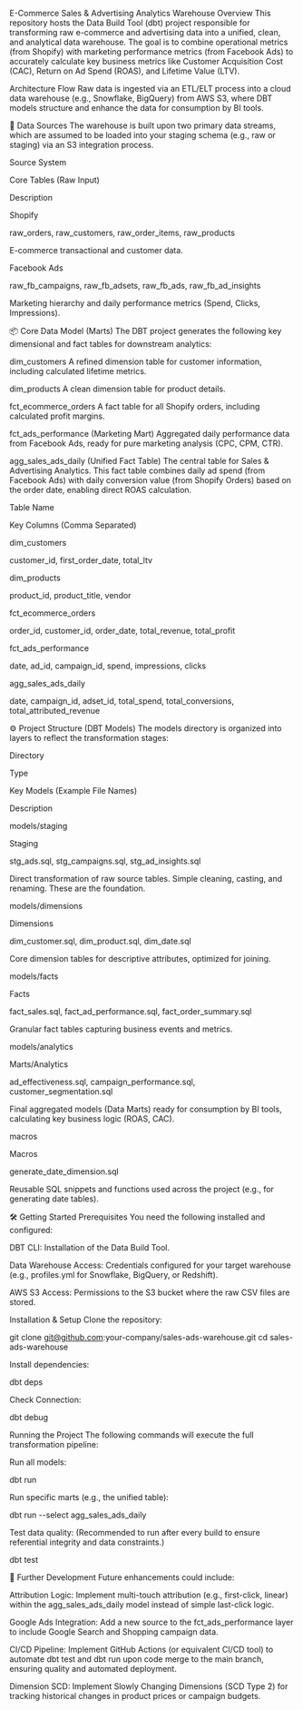  E-Commerce Sales & Advertising Analytics Warehouse
Overview
This repository hosts the Data Build Tool (dbt) project responsible for transforming raw e-commerce and advertising data into a unified, clean, and analytical data warehouse. The goal is to combine operational metrics (from Shopify) with marketing performance metrics (from Facebook Ads) to accurately calculate key business metrics like Customer Acquisition Cost (CAC), Return on Ad Spend (ROAS), and Lifetime Value (LTV).

Architecture Flow
Raw data is ingested via an ETL/ELT process into a cloud data warehouse (e.g., Snowflake, BigQuery) from AWS S3, where DBT models structure and enhance the data for consumption by BI tools.


📁 Data Sources
The warehouse is built upon two primary data streams, which are assumed to be loaded into your staging schema (e.g., raw or staging) via an S3 integration process.

Source System

Core Tables (Raw Input)

Description

Shopify

raw_orders, raw_customers, raw_order_items, raw_products

E-commerce transactional and customer data.

Facebook Ads

raw_fb_campaigns, raw_fb_adsets, raw_fb_ads, raw_fb_ad_insights

Marketing hierarchy and daily performance metrics (Spend, Clicks, Impressions).

📦 Core Data Model (Marts)
The DBT project generates the following key dimensional and fact tables for downstream analytics:

dim_customers
A refined dimension table for customer information, including calculated lifetime metrics.

dim_products
A clean dimension table for product details.

fct_ecommerce_orders
A fact table for all Shopify orders, including calculated profit margins.

fct_ads_performance (Marketing Mart)
Aggregated daily performance data from Facebook Ads, ready for pure marketing analysis (CPC, CPM, CTR).

agg_sales_ads_daily (Unified Fact Table)
The central table for Sales & Advertising Analytics. This fact table combines daily ad spend (from Facebook Ads) with daily conversion value (from Shopify Orders) based on the order date, enabling direct ROAS calculation.

Table Name

Key Columns (Comma Separated)

dim_customers

customer_id, first_order_date, total_ltv

dim_products

product_id, product_title, vendor

fct_ecommerce_orders

order_id, customer_id, order_date, total_revenue, total_profit

fct_ads_performance

date, ad_id, campaign_id, spend, impressions, clicks

agg_sales_ads_daily

date, campaign_id, adset_id, total_spend, total_conversions, total_attributed_revenue

⚙️ Project Structure (DBT Models)
The models directory is organized into layers to reflect the transformation stages:

Directory

Type

Key Models (Example File Names)

Description

models/staging

Staging

stg_ads.sql, stg_campaigns.sql, stg_ad_insights.sql

Direct transformation of raw source tables. Simple cleaning, casting, and renaming. These are the foundation.

models/dimensions

Dimensions

dim_customer.sql, dim_product.sql, dim_date.sql

Core dimension tables for descriptive attributes, optimized for joining.

models/facts

Facts

fact_sales.sql, fact_ad_performance.sql, fact_order_summary.sql

Granular fact tables capturing business events and metrics.

models/analytics

Marts/Analytics

ad_effectiveness.sql, campaign_performance.sql, customer_segmentation.sql

Final aggregated models (Data Marts) ready for consumption by BI tools, calculating key business logic (ROAS, CAC).

macros

Macros

generate_date_dimension.sql

Reusable SQL snippets and functions used across the project (e.g., for generating date tables).

🛠️ Getting Started
Prerequisites
You need the following installed and configured:

DBT CLI: Installation of the Data Build Tool.

Data Warehouse Access: Credentials configured for your target warehouse (e.g., profiles.yml for Snowflake, BigQuery, or Redshift).

AWS S3 Access: Permissions to the S3 bucket where the raw CSV files are stored.

Installation & Setup
Clone the repository:

git clone git@github.com:your-company/sales-ads-warehouse.git
cd sales-ads-warehouse



Install dependencies:

dbt deps



Check Connection:

dbt debug



Running the Project
The following commands will execute the full transformation pipeline:

Run all models:

dbt run



Run specific marts (e.g., the unified table):

dbt run --select agg_sales_ads_daily



Test data quality:
(Recommended to run after every build to ensure referential integrity and data constraints.)

dbt test



🚀 Further Development
Future enhancements could include:

Attribution Logic: Implement multi-touch attribution (e.g., first-click, linear) within the agg_sales_ads_daily model instead of simple last-click logic.

Google Ads Integration: Add a new source to the fct_ads_performance layer to include Google Search and Shopping campaign data.

CI/CD Pipeline: Implement GitHub Actions (or equivalent CI/CD tool) to automate dbt test and dbt run upon code merge to the main branch, ensuring quality and automated deployment.

Dimension SCD: Implement Slowly Changing Dimensions (SCD Type 2) for tracking historical changes in product prices or campaign budgets.
